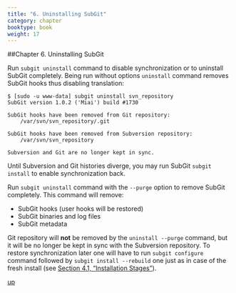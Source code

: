 ```yaml
---
title: "6. Uninstalling SubGit"
category: chapter
booktype: book
weight: 17
---
```

##Chapter 6. Uninstalling SubGit

Run `subgit uninstall` command to disable synchronization or to uninstall SubGit completely.
Being run without options `uninstall` command removes SubGit hooks thus disabling translation:

    $ [sudo -u www-data] subgit uninstall svn_repository
    SubGit version 1.0.2 ('Miai') build #1730

    SubGit hooks have been removed from Git repository:
        /var/svn/svn_repository/.git

    SubGit hooks have been removed from Subversion repository:
        /var/svn/svn_repository

    Subversion and Git are no longer kept in sync.

Until Subversion and Git histories diverge, you may run SubGit `subgit install` to enable synchronization back.

Run `subgit uninstall` command with the `--purge` option to remove SubGit completely. This command will remove:

+ SubGit hooks (user hooks will be restored)
+ SubGit binaries and log files
+ SubGit metadata

Git repository will **not** be removed by the `uninstall --purge` command, but it will be no longer be kept in sync with the Subversion repository. To restore synchronization later one will have to run `subgit configure` command followed by `subgit install --rebuild` one just as in case of the fresh install (see [Section 4.1, “Installation Stages”](#8)).

[up](#up)